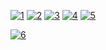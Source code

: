 
[![1]](https://github.com/conao3/docker-po4a)
[![2]](https://travis-ci.org/conao3/docker-po4a)
[![3]](https://github.com/conao3/docker-po4a)
[![4]](https://cloud.docker.com/u/conao3/repository/docker/conao3/po4a)
[![5]](https://microbadger.com/images/conao3/po4a)

[![6]](https://github.com/conao3/github-header)

[1]: https://img.shields.io/github/tag/conao3/docker-po4a.svg?style=flat-square
[2]: https://img.shields.io/travis/conao3/docker-po4a/master.svg?style=flat-square
[3]: https://img.shields.io/github/license/conao3/docker-po4a.svg?style=flat-square
[4]: https://img.shields.io/docker/pulls/conao3/jq.svg?style=flat-square
[5]: https://images.microbadger.com/badges/image/conao3/po4a.svg
[6]: https://files.conao3.com/github-header/gif/docker-po4a.gif
